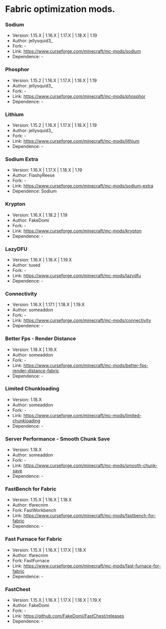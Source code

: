 # Fabric optimization mods.

### Sodium
  - Version: 1.15.X | 1.16.X | 1.17.X | 1.18.X | 1.19
  - Author: jellysquid3_
  - Fork: -
  - Link: https://www.curseforge.com/minecraft/mc-mods/sodium
  - Dependence: -

### Phosphor 
  - Version: 1.15.2 | 1.16.X | 1.17.X | 1.18.X | 1.19
  - Author: jellysquid3_
  - Fork: -
  - Link: https://www.curseforge.com/minecraft/mc-mods/phosphor
  - Dependence: -

### Lithium
  - Version: 1.15.2 | 1.16.X | 1.17.X | 1.18.X | 1.19
  - Author: jellysquid3_
  - Fork: -
  - Link: https://www.curseforge.com/minecraft/mc-mods/lithium
  - Dependence: -

### Sodium Extra
  - Version: 1.16.X | 1.17.X | 1.18.X | 1.19
  - Author: FlashyReese
  - Fork: -
  - Link: https://www.curseforge.com/minecraft/mc-mods/sodium-extra
  - Dependence: Sodium

### Krypton
  - Version: 1.16.X | 1.18.2 | 1.19
  - Author: FakeDomi
  - Fork: -
  - Link: https://www.curseforge.com/minecraft/mc-mods/krypton
  - Dependence: -

### LazyDFU
  - Version: 1.16.X | 1.18.X | 1.19.X
  - Author: tuxed
  - Fork: -
  - Link: https://www.curseforge.com/minecraft/mc-mods/lazydfu
  - Dependence: -
  
### Connectivity
  - Version: 1.16.X | 1.17.1 | 1.18.X | 1.19.X
  - Author: someaddon
  - Fork: -
  - Link: https://www.curseforge.com/minecraft/mc-mods/connectivity
  - Dependence: -
  
### Better Fps - Render Distance
  - Version: 1.18.X | 1.19.X
  - Author: someaddon
  - Fork: -
  - Link: https://www.curseforge.com/minecraft/mc-mods/better-fps-render-distance-fabric
  - Dependence: -
  
### Limited Chunkloading
  - Version: 1.18.X
  - Author: someaddon
  - Fork: -
  - Link: https://www.curseforge.com/minecraft/mc-mods/limited-chunkloading
  - Dependence: -
  
### Server Performance - Smooth Chunk Save
  - Version: 1.18.X
  - Author: someaddon
  - Fork: -
  - Link: https://www.curseforge.com/minecraft/mc-mods/smooth-chunk-save
  - Dependence: -
  
### FastBench for Fabric
  - Version: 1.15.X | 1.16.X | 1.18.X
  - Author: tfarecnim
  - Fork: FastWorkbench
  - Link: https://www.curseforge.com/minecraft/mc-mods/fastbench-for-fabric
  - Dependence: -
  
### Fast Furnace for Fabric
  - Version: 1.15.X | 1.16.X | 1.17.X | 1.18.X
  - Author: tfarecnim
  - Fork: FastFurnace 
  - Link: https://www.curseforge.com/minecraft/mc-mods/fast-furnace-for-fabric
  - Dependence: -

### FastChest
  - Version: 1.15.X | 1.16.X | 1.17.X | 1.18.X | 1.19.X
  - Author: FakeDomi
  - Fork: -
  - Link: https://github.com/FakeDomi/FastChest/releases
  - Dependence: -